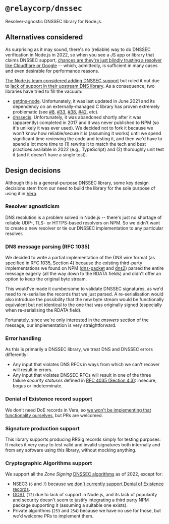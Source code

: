 # `@relaycorp/dnssec`

Resolver-agnostic DNSSEC library for Node.js.

## Alternatives considered

As surprising as it may sound, there's no (reliable) way to do DNSSEC verification in Node.js in 2022, so when you see a JS app or library that claims DNSSEC support, [chances are they're just blindly trusting a resolver like Cloudflare or Google](https://stackoverflow.com/a/38339760/129437) -- which, admittedly, is sufficient in many cases and even desirable for performance reasons.

[The Node.js team considered adding DNSSEC support](https://github.com/nodejs/node/issues/14475) but ruled it out due to [lack of support in their upstream DNS library](https://github.com/c-ares/c-ares/pull/20). As a consequence, two libraries have tried to fill the vacuum:

- [getdns-node](https://github.com/getdnsapi/getdns-node). Unfortunately, it was last updated in June 2021 and its dependency on an externally-managed C library has proven extremely problematic (see [#8](https://github.com/getdnsapi/getdns-node/issues/8), [#33](https://github.com/getdnsapi/getdns-node/issues/33), [#38](https://github.com/getdnsapi/getdns-node/issues/38), [#42](https://github.com/getdnsapi/getdns-node/issues/42), etc).
- [dnssecjs](https://github.com/netkicorp/dnssecjs). Unfortunately, it was abandoned shortly after it was (apparently) completed in 2017 and it was never published to NPM (so it's unlikely it was ever used). We decided not to fork it because we won't know how reliable/secure it is (assuming it works) until we spend significant time reviewing the code and testing it, and then we'd have to spend a lot more time to (1) rewrite it to match the tech and best practices available in 2022 (e.g., TypeScript) and (2) thoroughly unit test it (and it doesn't have a single test).

## Design decisions

Although this is a general-purpose DNSSEC library, some key design decisions stem from our need to build the library for the sole purpose of using it in [Vera](https://vera.domains).

### Resolver agnosticism

DNS resolution is a problem solved in Node.js -- there's just no shortage of reliable UDP-, TLS- or HTTPS-based resolvers on NPM. So we didn't want to create a new resolver or tie our DNSSEC implementation to any particular resolver.

### DNS message parsing (RFC 1035)

We decided to write a partial implementation of the DNS wire format (as specified in RFC 1035, Section 4) because the existing third-party implementations we found on NPM ([dns-packet](https://www.npmjs.com/package/dns-packet) and [dns2](https://www.npmjs.com/package/dns2)) parsed the entire message eagerly (all the way down to the RDATA fields) and didn't offer an option to keep the original byte stream.

This would've made it cumbersome to validate DNSSEC signatures, as we'd need to re-serialise the records that we just parsed. A re-serialisation would also introduce the possibility that the new byte stream would be functionally equivalent but not identical to the one that was originally signed (especially when re-serialising the RDATA field).

Fortunately, since we're only interested in the _answers_ section of the message, our implementation is very straightforward.

### Error handling

As this is primarily a DNSSEC library, we treat DNS and DNSSEC errors differently:

- Any input that violates DNS RFCs in ways from which we can't recover will result in errors.
- Any input that violates DNSSEC RFCs will result in one of the three failure _security statuses_ defined in [RFC 4035 (Section 4.3)](https://www.rfc-editor.org/rfc/rfc4035#section-4.3): insecure, bogus or indeterminate.

### Denial of Existence record support

We don't need DoE records in Vera, so [we won't be implementing that functionality ourselves](https://github.com/relaycorp/dnssec-js/issues/17), but PRs are welcomed.

### Signature production support

This library supports producing RRSig records simply for testing purposes: It makes it very easy to test valid and invalid signatures both internally and from any software using this library, without mocking anything.

### Cryptographic Algorithms support

We support all the _Zone Signing_ [DNSSEC algorithms](https://www.iana.org/assignments/dns-sec-alg-numbers/dns-sec-alg-numbers.xhtml#dns-sec-alg-numbers-1) as of 2022, except for:

- NSEC3 (`6` and `7`) because [we don't currently support Denial of Existence records](https://github.com/relaycorp/dnssec-js/issues/17).
- [GOST](https://en.wikipedia.org/wiki/GOST) (`12`) due to lack of support in Node.js, and its lack of popularity and security doesn't seem to justify integrating a third party NPM package supporting it (assuming a suitable one exists).
- Private algorithms (`253` and `254`) because we have no use for those, but we'd welcome PRs to implement them.
